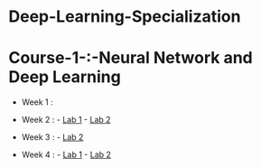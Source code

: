 # Deep-Learning-Specialization 

# Course-1-:-Neural Network and Deep Learning

- Week 1 :
- Week 2 : 
           - [Lab 1](https://github.com/Lim-Calculus/Python-Basics-with-numpy) 
           - [Lab 2](https://github.com/Lim-Calculus/Logistic-Regression-with-a-Neural-Network-Mindset)
           
- Week 3 : 
           - [Lab 2](https://github.com/Lim-Calculus/Deep-Learning-Specialization-)

- Week 4 : 
           - [Lab 1](https://github.com/Lim-Calculus/Building-your-Deep-Neural-Network-Step-by-Step)
           - [Lab 2](https://github.com/Lim-Calculus/Deep-Neural-Network-Application)
          
